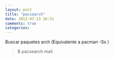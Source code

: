 ```yaml
---
layout: post
title: "pacsearch"
date: 2013-07-13 16:51
comments: true
categories: 
---
```

Buscar paquetes arch (Equivalente a pacman -Ss )

>$ pacsearch mail

